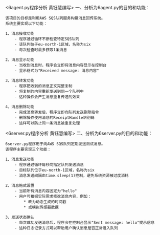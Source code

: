 <6agent.py程序分析 黄钰慧编写>
一、分析为6agent.py的目的和功能：

    该项目的目标是利用AWS SQS队列服务构建消息回传系统。
    系统主要实现以下功能：

    1、消息接收功能
        - 程序通过循环不断检查特定SQS队列
        - 该队列位于eu-north-1区域，名称为six
        - 每次检查时最多获取1条消息

    2、消息显示功能
        - 当收到消息时，程序会立即将消息内容显示在控制台
        - 显示格式为"Received message: 消息内容"

    3、消息转发功能
        - 程序把收到的消息正文完整复制
        - 将复制的内容重新发送到同一个队列中
        - 这种操作会产生消息重复传递的效果

    4、消息删除功能
        - 完成消息转发后，程序立即向队列发送删除指令
        - 删除操作使用消息的ReceiptHandle识别码
        - 这样可以防止同一条消息被重复处理

<6server.py程序分析 黄钰慧编写>
二、分析为6server.py的目的和功能：

    6server.py程序用于向AWS SQS队列定期发送测试消息。
    该程序主要实现三个功能：

    1、消息发送功能
        - 程序通过循环每秒向指定队列发送消息
        - 目标队列位于eu-north-1区域，名称为six
        - 消息发送间隔由time.sleep(1)控制，避免系统资源被过度消耗

    2、消息格式设置
        - 当前所有消息内容固定为"hello"
        - 用户可根据实际需求修改消息内容，例如：
            * 改为动态生成的时间戳
            * 或模拟传感器数据

    3、发送状态确认
        - 每次成功发送消息后，程序会在控制台显示"Sent message: hello"提示信息
        - 这种日志记录方式可以帮助用户确认消息是否正常进入队列

